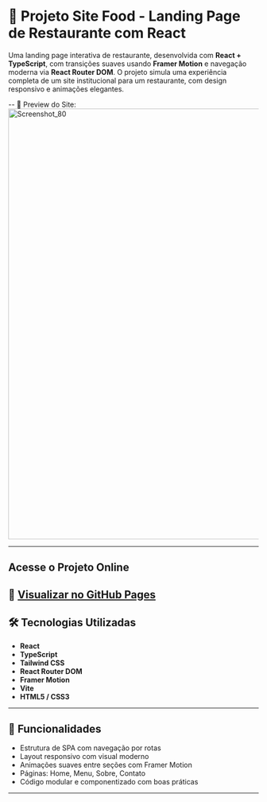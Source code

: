# 🍔 Projeto Site Food - Landing Page de Restaurante com React

Uma landing page interativa de restaurante, desenvolvida com **React + TypeScript**, com transições suaves usando **Framer Motion** e navegação moderna via **React Router DOM**. O projeto simula uma experiência completa de um site institucional para um restaurante, com design responsivo e animações elegantes.

-- 📸 Preview do Site: 
<img width="1746" height="866" alt="Screenshot_80" src="https://github.com/user-attachments/assets/be38ae92-9893-4af7-aa64-795a11147bfb" />

---

## Acesse o Projeto Online
🔗 [Visualizar no GitHub Pages](https://tauanmayk.github.io/Projeto_Site_Food/)
---

## 🛠️ Tecnologias Utilizadas

- **React**
- **TypeScript**
- **Tailwind CSS**
- **React Router DOM**
- **Framer Motion**
- **Vite**
- **HTML5 / CSS3**

---

## 📌 Funcionalidades

- Estrutura de SPA com navegação por rotas
- Layout responsivo com visual moderno
- Animações suaves entre seções com Framer Motion
- Páginas: Home, Menu, Sobre, Contato
- Código modular e componentizado com boas práticas

---
